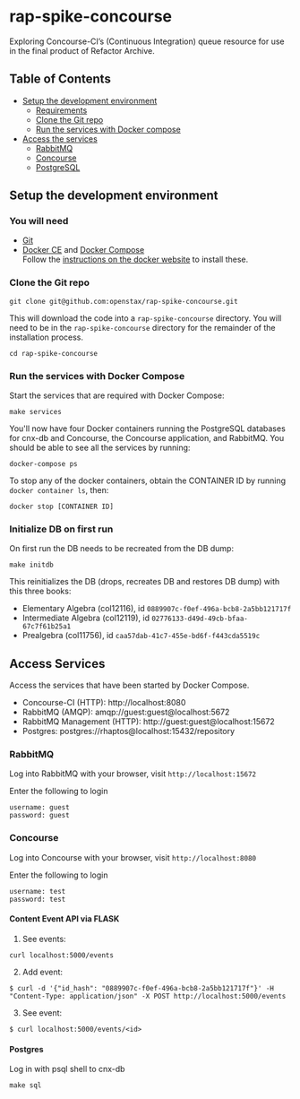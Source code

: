 # rap-spike-concourse
Exploring Concourse-CI’s (Continuous Integration) queue resource for use in the final product of Refactor Archive.

## Table of Contents

* [Setup the development environment](#creating-the-spike-concourse-development-environment)
  * [Requirements](#you-will-need)
  * [Clone the Git repo](#clone-the-git-repo)
  * [Run the services with Docker compose](#run-the-services-with-docker-compose)
* [Access the services](#access-services)
  * [RabbitMQ](#rabbitmq)
  * [Concourse](#concourse)
  * [PostgreSQL](#postgres)


## Setup the development environment

### You will need

* [Git][git]
* [Docker CE][docker-ce] and [Docker Compose][docker-compose]  
  Follow the [instructions on the docker website][docker-install] to install these.

### Clone the Git repo

    git clone git@github.com:openstax/rap-spike-concourse.git

This will download the code into a `rap-spike-concourse` directory. You will need to be in  the `rap-spike-concourse` directory for the remainder of the installation process.

    cd rap-spike-concourse

### Run the services with Docker Compose

Start the services that are required with Docker Compose:

    make services

You'll now have four Docker containers running the PostgreSQL databases for cnx-db and Concourse, the Concourse application, and RabbitMQ. You should be able to see all the services by running:

    docker-compose ps

To stop any of the docker containers, obtain the CONTAINER ID by running `docker container ls`, then:

    docker stop [CONTAINER ID]

### Initialize DB on first run

On first run the DB needs to be recreated from the DB dump:

    make initdb

This reinitializes the DB (drops, recreates DB and restores DB dump) with this three books:

* Elementary Algebra (col12116), id `0889907c-f0ef-496a-bcb8-2a5bb121717f`
* Intermediate Algebra (col12119), id `02776133-d49d-49cb-bfaa-67c7f61b25a1`
* Prealgebra (col11756), id `caa57dab-41c7-455e-bd6f-f443cda5519c`

## Access Services

Access the services that have been started by Docker Compose.

- Concourse-CI (HTTP): http://localhost:8080
- RabbitMQ (AMQP): amqp://guest:guest@localhost:5672
- RabbitMQ Management (HTTP): http://guest:guest@localhost:15672
- Postgres: postgres://rhaptos@localhost:15432/repository

### RabbitMQ

Log into RabbitMQ with your browser, visit `http://localhost:15672`

Enter the following to login

```
username: guest
password: guest
```

### Concourse

Log into Concourse with your browser, visit `http://localhost:8080`

Enter the following to login

```
username: test
password: test
```

#### Content Event API via FLASK

1. See events:
```
curl localhost:5000/events
```

2. Add event:
```
$ curl -d '{"id_hash": "0889907c-f0ef-496a-bcb8-2a5bb121717f"}' -H "Content-Type: application/json" -X POST http://localhost:5000/events
```

3. See event:
```
$ curl localhost:5000/events/<id>
```

#### Postgres
Log in with psql shell to cnx-db

    make sql

[git]: https://git-scm.com
[docker-ce]: https://docs.docker.com/install
[docker-compose]: https://docs.docker.com/compose
[docker-install]: https://docs.docker.com/compose/install
